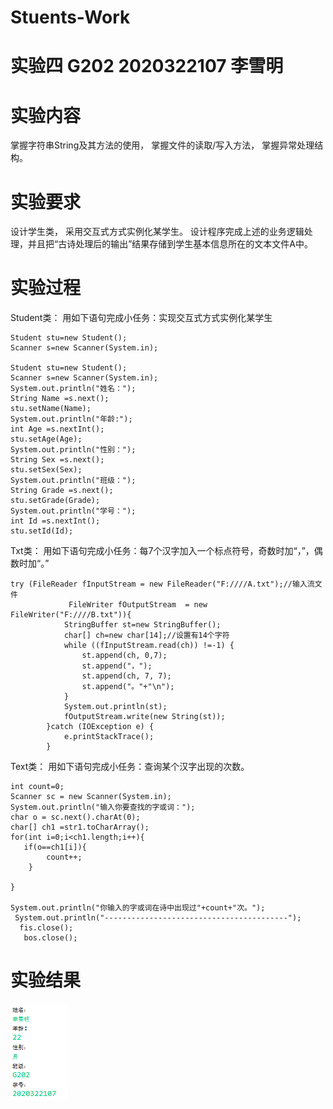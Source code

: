 # Stuents-Work
# 实验四 G202 2020322107 李雪明

# 实验内容
 
  掌握字符串String及其方法的使用，
  掌握文件的读取/写入方法，
  掌握异常处理结构。
# 实验要求
  
  设计学生类，
  采用交互式方式实例化某学生。
  设计程序完成上述的业务逻辑处理，并且把“古诗处理后的输出”结果存储到学生基本信息所在的文本文件A中。
# 实验过程
  Student类：
  用如下语句完成小任务：实现交互式方式实例化某学生
  
 	Student stu=new Student();
	Scanner s=new Scanner(System.in);
	
	Student stu=new Student();
	Scanner s=new Scanner(System.in);
	System.out.println("姓名：");		
	String Name =s.next();
	stu.setName(Name);
	System.out.println("年龄:");
	int Age =s.nextInt();
	stu.setAge(Age);
	System.out.println("性别：");		
	String Sex =s.next();
	stu.setSex(Sex);
	System.out.println("班级：");		
	String Grade =s.next();
	stu.setGrade(Grade);
	System.out.println("学号：");
	int Id =s.nextInt();
	stu.setId(Id);
 Txt类：
 用如下语句完成小任务：每7个汉字加入一个标点符号，奇数时加“，”，偶数时加“。”

 
	try (FileReader fInputStream = new FileReader("F:////A.txt");//输入流文件
	             FileWriter fOutputStream  = new FileWriter("F:////B.txt")){
	            StringBuffer st=new StringBuffer();
	            char[] ch=new char[14];//设置有14个字符
	            while ((fInputStream.read(ch)) !=-1) {
	                st.append(ch, 0,7);
	                st.append("，");
	                st.append(ch, 7, 7);
	                st.append("。"+"\n");
	            }
	            System.out.println(st);
	            fOutputStream.write(new String(st));
	        }catch (IOException e) {
	            e.printStackTrace();
	        }
		
Text类：
用如下语句完成小任务：查询某个汉字出现的次数。
	
	int count=0;
	Scanner sc = new Scanner(System.in);
	System.out.println("输入你要查找的字或词：");
	char o = sc.next().charAt(0);
	char[] ch1 =str1.toCharArray();
	for(int i=0;i<ch1.length;i++){
	   if(o==ch1[i]){
	        count++;
	    }

	}

	System.out.println("你输入的字或词在诗中出现过"+count+"次。");
	 System.out.println("-----------------------------------------");
	  fis.close();
	   bos.close();
 # 实验结果
![](https://github.com/2020322107LXM/Stuents-Work/blob/main/%E6%88%AA%E5%9B%BE1607434904.png)

